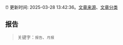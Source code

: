 :alarm_clock: 更新时间: 2025-03-28 13:42:36。[文章来源](/README.md)、[文章分类](/TAGS.md)

## 报告


> 关键字：`报告`、`月报`



